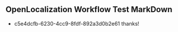## OpenLocalization Workflow Test MarkDown
* c5e4dcfb-6230-4cc9-8fdf-892a3d0b2e61 thanks!

<!--HONumber=Jul16_HO4-->


